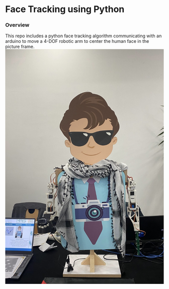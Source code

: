 # Face Tracking using Python
### Overview
This repo includes a python face tracking algorithm communicating with an arduino to  move a 4-DOF robotic arm to center the human face in the picture frame.
![Alt Text](https://github.com/omargkandil/Face-Tracking-using-Python/blob/main/Python-face-tracking/Photos/2023_12_23_16_07_IMG_5436.JPG?raw=true)
